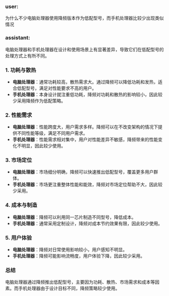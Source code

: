 ### user: 

为什么不少电脑处理器使用降频版本作为低配型号，而手机处理器比较少出现类似情况


### assistant: 

电脑处理器和手机处理器在设计和使用场景上有显著差异，导致它们在低配型号的处理方式上有所不同。

### 1. **功耗与散热**
   - **电脑处理器**：通常功耗较高，散热需求大。通过降频可以降低功耗和发热，适合低配型号，满足对性能要求不高的用户。
   - **手机处理器**：本身设计就注重低功耗，降频对功耗和散热的影响较小，因此较少采用降频作为低配策略。

### 2. **性能需求**
   - **电脑处理器**：性能跨度大，用户需求多样。降频可以在不改变架构的情况下提供不同性能等级，满足不同用户需求。
   - **手机处理器**：性能需求相对集中，用户对性能差异不敏感，降频带来的性能变化不明显，因此较少使用。

### 3. **市场定位**
   - **电脑处理器**：市场细分明确，降频可以快速推出低配型号，覆盖更多用户群体。
   - **手机处理器**：市场更注重整体性能和能效，降频对市场定位帮助不大，因此较少采用。

### 4. **成本与制造**
   - **电脑处理器**：降频可以利用同一芯片制造不同型号，降低成本。
   - **手机处理器**：通常采用定制设计，降频对成本节约效果有限，因此较少使用。

### 5. **用户体验**
   - **电脑处理器**：降频对日常使用影响较小，用户感知不明显。
   - **手机处理器**：降频可能影响流畅度，用户体验下降，因此较少采用。

### 总结
电脑处理器通过降频推出低配型号，主要因为功耗、散热、市场需求和成本等因素。而手机处理器由于设计目标不同，降频策略较少使用。